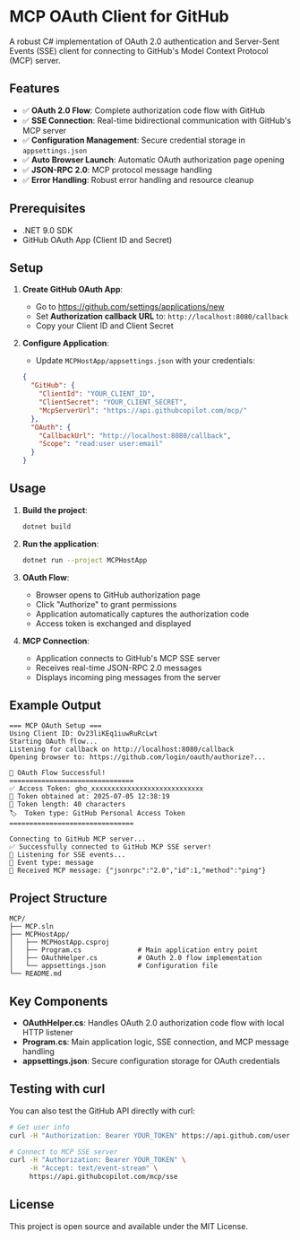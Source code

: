 # MCP OAuth Client for GitHub

A robust C# implementation of OAuth 2.0 authentication and Server-Sent Events (SSE) client for connecting to GitHub's Model Context Protocol (MCP) server.

## Features

- ✅ **OAuth 2.0 Flow**: Complete authorization code flow with GitHub
- ✅ **SSE Connection**: Real-time bidirectional communication with GitHub's MCP server
- ✅ **Configuration Management**: Secure credential storage in `appsettings.json`
- ✅ **Auto Browser Launch**: Automatic OAuth authorization page opening
- ✅ **JSON-RPC 2.0**: MCP protocol message handling
- ✅ **Error Handling**: Robust error handling and resource cleanup

## Prerequisites

- .NET 9.0 SDK
- GitHub OAuth App (Client ID and Secret)

## Setup

1. **Create GitHub OAuth App**:
   - Go to https://github.com/settings/applications/new
   - Set **Authorization callback URL** to: `http://localhost:8080/callback`
   - Copy your Client ID and Client Secret

2. **Configure Application**:
   - Update `MCPHostApp/appsettings.json` with your credentials:
   ```json
   {
     "GitHub": {
       "ClientId": "YOUR_CLIENT_ID",
       "ClientSecret": "YOUR_CLIENT_SECRET",
       "McpServerUrl": "https://api.githubcopilot.com/mcp/"
     },
     "OAuth": {
       "CallbackUrl": "http://localhost:8080/callback",
       "Scope": "read:user user:email"
     }
   }
   ```

## Usage

1. **Build the project**:
   ```bash
   dotnet build
   ```

2. **Run the application**:
   ```bash
   dotnet run --project MCPHostApp
   ```

3. **OAuth Flow**:
   - Browser opens to GitHub authorization page
   - Click "Authorize" to grant permissions
   - Application automatically captures the authorization code
   - Access token is exchanged and displayed

4. **MCP Connection**:
   - Application connects to GitHub's MCP SSE server
   - Receives real-time JSON-RPC 2.0 messages
   - Displays incoming ping messages from the server

## Example Output

```
=== MCP OAuth Setup ===
Using Client ID: Ov23liKEq1iuwRuRcLwt
Starting OAuth flow...
Listening for callback on http://localhost:8080/callback
Opening browser to: https://github.com/login/oauth/authorize?...

🎉 OAuth Flow Successful!
===============================
✅ Access Token: gho_xxxxxxxxxxxxxxxxxxxxxxxxxxxx
📅 Token obtained at: 2025-07-05 12:38:19
🔑 Token length: 40 characters
🏷️  Token type: GitHub Personal Access Token
===============================

Connecting to GitHub MCP server...
✅ Successfully connected to GitHub MCP SSE server!
📡 Listening for SSE events...
🎯 Event type: message
📨 Received MCP message: {"jsonrpc":"2.0","id":1,"method":"ping"}
```

## Project Structure

```
MCP/
├── MCP.sln
├── MCPHostApp/
│   ├── MCPHostApp.csproj
│   ├── Program.cs              # Main application entry point
│   ├── OAuthHelper.cs          # OAuth 2.0 flow implementation
│   └── appsettings.json        # Configuration file
└── README.md
```

## Key Components

- **OAuthHelper.cs**: Handles OAuth 2.0 authorization code flow with local HTTP listener
- **Program.cs**: Main application logic, SSE connection, and MCP message handling
- **appsettings.json**: Secure configuration storage for OAuth credentials

## Testing with curl

You can also test the GitHub API directly with curl:

```bash
# Get user info
curl -H "Authorization: Bearer YOUR_TOKEN" https://api.github.com/user

# Connect to MCP SSE server
curl -H "Authorization: Bearer YOUR_TOKEN" \
     -H "Accept: text/event-stream" \
     https://api.githubcopilot.com/mcp/sse
```

## License

This project is open source and available under the MIT License.
